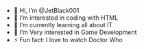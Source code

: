 - 👋 Hi, I’m @JetBlack001
- 👀 I’m interested in coding with HTML
- 🌱 I’m currently learning all about IT
- 💞️ I’m Very interested in Game Development
- ⚡ Fun fact: I love to watch Doctor Who

<!---
JetBlack001/JetBlack001 is a ✨ special ✨ repository because its `README.md` (this file) appears on your GitHub profile.
You can click the Preview link to take a look at your changes.
--->
